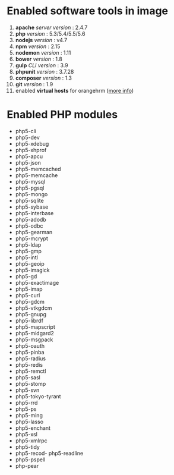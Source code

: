 # Enabled software tools in image
1. **apache** _server version_ : 2.4.7
2. **php** _version_ : 5.3/5.4/5.5/5.6
3. **nodejs** _version_ : v4.7
4. **npm** _version_ : 2.15
5. **nodemon** _version_ : 1.11
6. **bower** _version_ : 1.8
7. **gulp** _CLI version_ : 3.9
8. **phpunit** _version_ : 3.7.28
9. **composer** _version_ : 1.3
10. **git** _version_ : 1.9
11. enabled **virtual hosts** for orangehrm ([more info](https://hub.docker.com/r/orangehrm/orangehrm-dev-image/))

# Enabled PHP modules
- php5-cli
- php5-dev
- php5-xdebug 
- php5-xhprof
- php5-apcu
- php5-json
- php5-memcached
- php5-memcache
- php5-mysql
- php5-pgsql
- php5-mongo
- php5-sqlite
- php5-sybase
- php5-interbase
- php5-adodb
- php5-odbc
- php5-gearman
- php5-mcrypt
- php5-ldap
- php5-gmp
- php5-intl
- php5-geoip
- php5-imagick
- php5-gd
- php5-exactimage
- php5-imap
- php5-curl
- php5-gdcm
- php5-vtkgdcm
- php5-gnupg
- php5-librdf
- php5-mapscript
- php5-midgard2
- php5-msgpack
- php5-oauth
- php5-pinba
- php5-radius
- php5-redis
- php5-remctl
- php5-sasl
- php5-stomp
- php5-svn
- php5-tokyo-tyrant
- php5-rrd
- php5-ps
- php5-ming
- php5-lasso
- php5-enchant
- php5-xsl
- php5-xmlrpc
- php5-tidy
- php5-recod- php5-readline
- php5-pspell
- php-pear